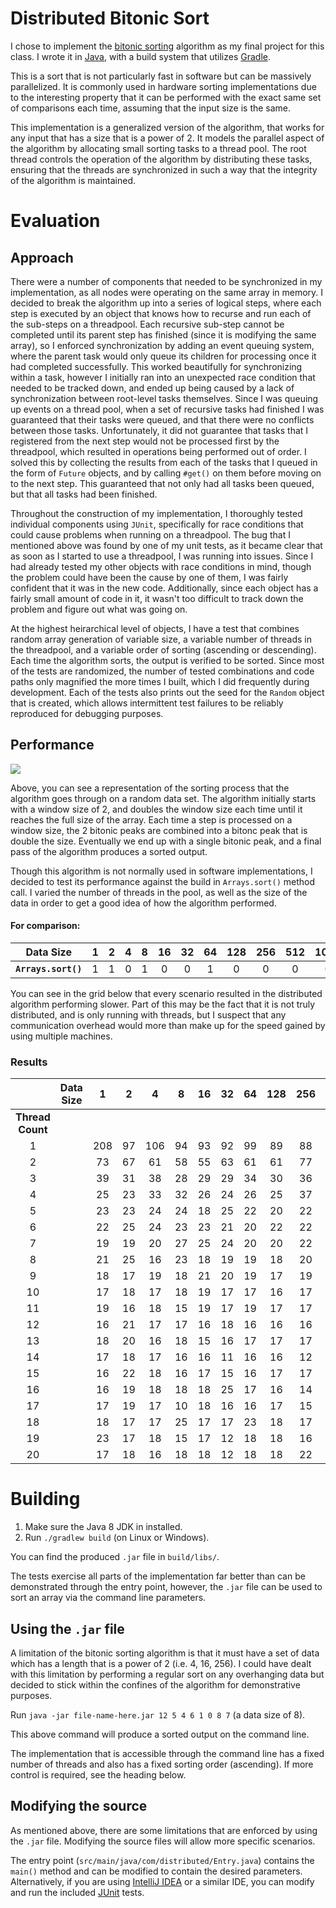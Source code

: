 # Distributed Bitonic Sort 

I chose to implement the [bitonic sorting](http://www.inf.fh-flensburg.de/lang/algorithmen/sortieren/bitonic/bitonicen.htm) algorithm as my final project for this class. I wrote it in [Java](https://www.oracle.com/technetwork/java/javase/overview/java8-2100321.html), with a build system that utilizes [Gradle](https://gradle.org/).

This is a sort that is not particularly fast in software but can be massively parallelized. It is commonly used in hardware sorting implementations due to the interesting property that it can be performed with the exact same set of comparisons each time, assuming that the input size is the same.

This implementation is a generalized version of the algorithm, that works for any input that has a size that is a power of 2. It models the parallel aspect of the algorithm by allocating small sorting tasks to a thread pool. The root thread controls the operation of the algorithm by distributing these tasks, ensuring that the threads are synchronized in such a way that the integrity of the algorithm is maintained.

# Evaluation

## Approach

There were a number of components that needed to be synchronized in my implementation, as all nodes were operating on the same array in memory. I decided to break the algorithm up into a series of logical steps, where each step is executed by an object that knows how to recurse and run each of the sub-steps on a threadpool. Each recursive sub-step cannot be completed until its parent step has finished (since it is modifying the same array), so I enforced synchronization by adding an event queuing system, where the parent task would only queue its children for processing once it had completed successfully. This worked beautifully for synchronizing within a task, however I initially ran into an unexpected race condition that needed to be tracked down, and ended up being caused by a lack of synchronization between root-level tasks themselves. Since I was queuing up events on a thread pool, when a set of recursive tasks had finished I was guaranteed that their tasks were queued, and that there were no conflicts between those tasks. Unfortunately, it did not guarantee that tasks that I registered from the next step would not be processed first by the threadpool, which resulted in operations being performed out of order. I solved this by collecting the results from each of the tasks that I queued in the form of `Future` objects, and by calling `#get()` on them before moving on to the next step. This guaranteed that not only had all tasks been queued, but that all tasks had been finished.

Throughout the construction of my implementation, I thoroughly tested individual components using `JUnit`, specifically for race conditions that could cause problems when running on a threadpool. The bug that I mentioned above was found by one of my unit tests, as it became clear that as soon as I started to use a threadpool, I was running into issues. Since I had already tested my other objects with race conditions in mind, though the problem could have been the cause by one of them, I was fairly confident that it was in the new code. Additionally, since each object has a fairly small amount of code in it, it wasn't too difficult to track down the problem and figure out what was going on.

At the highest heirarchical level of objects, I have a test that combines random array generation of variable size, a variable number of threads in the threadpool, and a variable order of sorting (ascending or descending). Each time the algorithm sorts, the output is verified to be sorted. Since most of the tests are randomized, the number of tested combinations and code paths only magnified the more times I built, which I did frequently during development. Each of the tests also prints out the seed for the `Random` object that is created, which allows intermittent test failures to be reliably reproduced for debugging purposes.

## Performance

![](sorting.gif)

Above, you can see a representation of the sorting process that the algorithm goes through on a random data set. The algorithm initially starts with a window size of 2, and doubles the window size each time until it reaches the full size of the array. Each time a step is processed on a window size, the 2 bitonic peaks are combined into a bitonc peak that is double the size. Eventually we end up with a single bitonic peak, and a final pass of the algorithm produces a sorted output. 

Though this algorithm is not normally used in software implementations, I decided to test its performance against the build in `Arrays.sort()` method call. I varied the number of threads in the pool, as well as the size of the data in order to get a good idea of how the algorithm performed.


#### For comparison:

|Data Size | 1  |  2 |  4  |  8 | 16 | 32 | 64 | 128 | 256 | 512 | 1024 | 65536 | 262144 |
|:---------:|:---:|:---:|:---:|:--:|:--:|:--:|:--:|:---:|:---:|:---:|:----:|:-----:|:------:|
|       **`Arrays.sort()`**  |1 | 1 | 0 | 1 | 0 | 0 | 1 | 0 |  0 | 0 |  0  |  9 |  44 |

You can see in the grid below that every scenario resulted in the distributed algorithm performing slower. Part of this may be the fact that it is not truly distributed, and is only running with threads, but I suspect that any communication overhead would more than make up for the speed gained by using multiple machines.

### Results

|              | Data Size |  1  |  2 |  4  |  8 | 16 | 32 | 64 | 128 | 256 | 512 | 1024 | 65536 | 262144 |
|:------------:|:---------:|:---:|:--:|:---:|:--:|:--:|:--:|:--:|:---:|:---:|:---:|:----:|:-----:|:------:|
| **Thread Count** |           |     |    |     |    |    |    |    |     |     |     |      |       |        |
|       1      |           | 208 | 97 | 106 | 94 | 93 | 92 | 99 |  89 |  88 |  96 |  87  |  8663 |  38520 |
|       2      |           |  73 | 67 |  61 | 58 | 55 | 63 | 61 |  61 |  77 |  59 |  59  |  5574 |  28133 |
|       3      |           |  39 | 31 |  38 | 28 | 29 | 29 | 34 |  30 |  36 |  33 |  32  |  2734 |  13332 |
|       4      |           |  25 | 23 |  33 | 32 | 26 | 24 | 26 |  25 |  37 |  27 |  25  |  2051 |  10014 |
|       5      |           |  23 | 23 |  24 | 24 | 18 | 25 | 22 |  20 |  22 |  25 |  23  |  1738 |  9230  |
|       6      |           |  22 | 25 |  24 | 23 | 23 | 21 | 20 |  22 |  22 |  22 |  21  |  1671 |  8031  |
|       7      |           |  19 | 19 |  20 | 27 | 25 | 24 | 20 |  20 |  22 |  19 |  20  |  1460 |  7313  |
|       8      |           |  21 | 25 |  16 | 23 | 18 | 19 | 19 |  18 |  20 |  13 |  19  |  1425 |  6057  |
|       9      |           |  18 | 17 |  19 | 18 | 21 | 20 | 19 |  17 |  19 |  17 |  17  |  1201 |  5623  |
|      10      |           |  17 | 18 |  17 | 18 | 19 | 17 | 17 |  16 |  17 |  19 |  17  |  1032 |  5144  |
|      11      |           |  19 | 16 |  18 | 15 | 19 | 17 | 19 |  17 |  17 |  17 |  17  |  1088 |  4875  |
|      12      |           |  16 | 21 |  17 | 17 | 16 | 18 | 16 |  16 |  16 |  17 |  15  |  1063 |  4650  |
|      13      |           |  18 | 20 |  16 | 18 | 15 | 16 | 17 |  17 |  17 |  17 |  18  |  1001 |  4731  |
|      14      |           |  17 | 18 |  17 | 16 | 16 | 11 | 16 |  16 |  12 |  18 |  16  |  1028 |  4796  |
|      15      |           |  16 | 22 |  18 | 16 | 17 | 15 | 16 |  17 |  17 |  16 |  18  |  950  |  4747  |
|      16      |           |  16 | 19 |  18 | 18 | 18 | 25 | 17 |  16 |  14 |  17 |  18  |  1033 |  4680  |
|      17      |           |  17 | 19 |  17 | 10 | 18 | 16 | 16 |  17 |  15 |  12 |  18  |  978  |  4777  |
|      18      |           |  18 | 17 |  17 | 25 | 17 | 17 | 23 |  18 |  17 |  17 |  24  |  1038 |  4702  |
|      19      |           |  23 | 17 |  18 | 15 | 17 | 12 | 18 |  18 |  16 |  27 |  16  |  1007 |  4526  |
|      20      |           |  17 | 18 |  16 | 18 | 18 | 12 | 18 |  18 |  22 |  17 |  18  |  926  |  4670  |

# Building

1. Make sure the Java 8 JDK in installed.
2. Run `./gradlew build` (on Linux or Windows).

You can find the produced `.jar` file in `build/libs/`.

The tests exercise all parts of the implementation far better than can be demonstrated through the entry point, however, the `.jar` file can be used to sort an array via the command line parameters.

## Using the `.jar` file

A limitation of the bitonic sorting algorithm is that it must have a set of data which has a length that is a power of 2 (i.e. 4, 16, 256). I could have dealt with this limitation by performing a regular sort on any overhanging data but decided to stick within the confines of the algorithm for demonstrative purposes.

Run `java -jar file-name-here.jar 12 5 4 6 1 0 8 7` (a data size of 8).

This above command will produce a sorted output on the command line.

The implementation that is accessible through the command line has a fixed number of threads and also has a fixed sorting order (ascending). If more control is required, see the heading below.

## Modifying the source

As mentioned above, there are some limitations that are enforced by using the `.jar` file. Modifying the source files will allow more specific scenarios.

The entry point (`src/main/java/com/distributed/Entry.java`) contains the `main()` method and can be modified to contain the desired parameters. Alternatively, if you are using [IntelliJ IDEA](https://www.jetbrains.com/idea/) or a similar IDE, you can modify and run the included [JUnit](https://junit.org/) tests.
